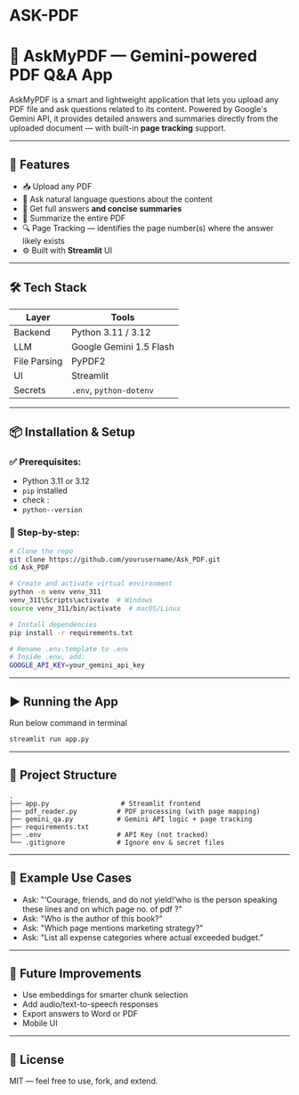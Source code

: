 # ASK-PDF
# 📄 AskMyPDF — Gemini-powered PDF Q\&A App

AskMyPDF is a smart and lightweight application that lets you upload any PDF file and ask questions related to its content. Powered by Google's Gemini API, it provides detailed answers and summaries directly from the uploaded document — with built-in **page tracking** support.

---

## 🚀 Features

* 📥 Upload any PDF
* 🤖 Ask natural language questions about the content
* 📌 Get full answers **and concise summaries**
* 🧠 Summarize the entire PDF
* 🔍 Page Tracking — identifies the page number(s) where the answer likely exists
* ⚙️ Built with **Streamlit** UI 

---

## 🛠 Tech Stack

| Layer        | Tools                   |
| ------------ | ----------------------- |
| Backend      | Python 3.11 / 3.12      |
| LLM          | Google Gemini 1.5 Flash |
| File Parsing | PyPDF2                  |
| UI           | Streamlit               |
| Secrets      | `.env`, `python-dotenv` |

---

## 📦 Installation & Setup

### ✅ Prerequisites:

* Python 3.11 or 3.12
* `pip` installed
* check :
* `python--version`

### 📁 Step-by-step:

```bash
# Clone the repo
git clone https://github.com/yourusername/Ask_PDF.git
cd Ask_PDF

# Create and activate virtual environment
python -m venv venv_311
venv_311\Scripts\activate  # Windows
source venv_311/bin/activate  # macOS/Linux

# Install dependencies
pip install -r requirements.txt

# Rename .env.template to .env
# Inside .env, add:
GOOGLE_API_KEY=your_gemini_api_key
```

---

## ▶️ Running the App 
Run below command in terminal

```bash
streamlit run app.py
```

---

## 📁 Project Structure

```text
.
├── app.py                  # Streamlit frontend
├── pdf_reader.py          # PDF processing (with page mapping)
├── gemini_qa.py           # Gemini API logic + page tracking
├── requirements.txt
├── .env                   # API Key (not tracked)
└── .gitignore             # Ignore env & secret files
```

---

## 📌 Example Use Cases

* Ask: "‘Courage, friends, and do not yield!’who is the person speaking these lines and on which page no. of pdf ?"
* Ask: "Who is the author of this book?"
* Ask: "Which page mentions marketing strategy?"
* Ask: "List all expense categories where actual exceeded budget.”

---


## 🧪 Future Improvements

* Use embeddings for smarter chunk selection
* Add audio/text-to-speech responses
* Export answers to Word or PDF
* Mobile UI

---

## 📜 License

MIT — feel free to use, fork, and extend.
